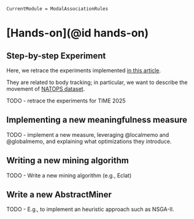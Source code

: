 ```@meta
CurrentModule = ModalAssociationRules
```

# [Hands-on](@id hands-on)

## Step-by-step Experiment

Here, we retrace the experiments implemented [in this article](assets/articles/time2025.pdf).

They are related to body tracking; in particular, we want to describe the movement of [NATOPS dataset](https://timeseriesclassification.com/description.php?Dataset=NATOPS).

TODO - retrace the experiments for TIME 2025

## Implementing a new meaningfulness measure
TODO - implement a new measure, leveraging @localmemo and @globalmemo, and explaining what optimizations they introduce.

## Writing a new mining algorithm
TODO - Write a new mining algorithm (e.g., Eclat)

## Write a new AbstractMiner
TODO - E.g., to implement an heuristic approach such as NSGA-II.